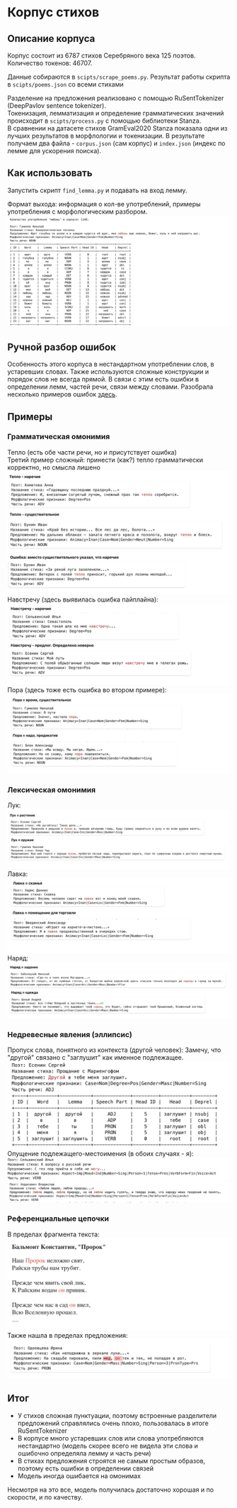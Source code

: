 # Корпус стихов

## Описание корпуса
Корпус состоит из 6787 стихов Серебряного века 125 поэтов.\
Количество токенов: 46707.

Данные собираются в `scipts/scrape_poems.py`. Результат работы скрипта в `scipts/poems.json` со всеми стихами

Разделение на предложения реализовано с помощью RuSentTokenizer (DeepPavlov sentence tokenizer).\
Токенизация, лемматизация и определение грамматических значений происходит в `scipts/process.py` с помощью библиотеки Stanza.\
В сравнении на датасете стихов GramEval2020 Stanza показала одни из лучших результатов в морфлологии и токенизации.
В результате получаем два файла - `corpus.json` (сам корпус) и `index.json` (индекс по лемме для ускорения поиска). 

## Как использовать
Запустить скрипт `find_lemma.py` и подавать на вход лемму.

Формат выхода: информация о кол-ве употреблений, примеры употребления с морфологическим разбором.
![Example Image](images/input_example.png)

## Ручной разбор ошибок
Особенность этого корпуса в нестандартном употреблении слов, в устаревших словах. Также используются сложные конструкции и порядок слов не всегда прямой. В связи с этим есть ошибки в определении лемм, частей речи, связи между словами.
Разобрала несколько примеров ошибок [здесь](https://github.com/sofismv/poetry_corpus/blob/main/errors.md).

## Примеры

### Грамматическая омонимия
Тепло (есть обе части речи, но и присутствует ошибка)\
Третий пример сложный: принести (как?) тепло грамматически корректно, но смысла лишено
![Example Image](images/teplo.png)
Навстречу (здесь выявилась ошибка пайплайна):
![Example Image](images/navstrechu.png)
Пора (здесь тоже есть ошибка во втором примере):
![Example Image](images/pora.png)

### Лексическая омонимия
Лук:
![Example Image](images/luk.png)
Лавка:
![Example Image](images/lavka.png)
Наряд:
![Example Image](images/naryad.png)
### Недревесные явления (эллипсис)
Пропуск слова, понятного из контекста (другой человек):
Замечу, что "другой" связано с "заглушит" как именное подлежащее.
![Example Image](images/ellipsis_1.png)
Опущение подлежащего-местоимения (в обоих случаях - я):
![Example Image](images/ellipsis_2.png)
![Example Image](images/ellipsis_3.png)


### Референциальные цепочки
В пределах фрагмента текста:
![Example Image](images/ref_text.png)
Также нашла в пределах предложения:
![Example Image](images/ref_sentence.png)
## Итог
* У стихов сложная пунктуации, поэтому встроенные разделители предложений справлялись очень плохо, пользовалась в итоге RuSentTokenizer
* В корпусе много устаревших слов или слова употребляются нестандартно (модель скорее всего не видела эти слова и ошибочно определяла лемму и часть речи)
* В стихах предложения строятся не самым простым образов, поэтому есть ошибки в определении связей
* Модель иногда ошибается на омонимах

Несмотря на это все, модель получилась достаточно хорошая и по скорости, и по качеству.
